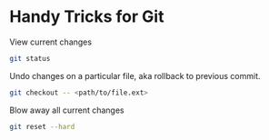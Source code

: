# Handy Tricks for Git

View current changes
``` bash
git status
```

Undo changes on a particular file, aka rollback to previous commit.
```bash
git checkout -- <path/to/file.ext>
```

Blow away all current changes
```bash
git reset --hard
```